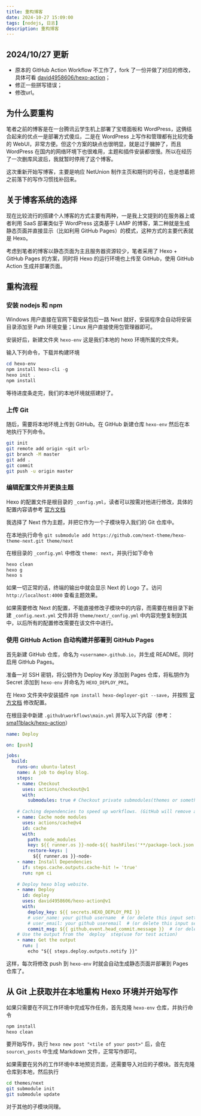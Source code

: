 ```yaml
---
title: 重构博客
date: 2024-10-27 15:09:00
tags: [nodejs, 日志]
description: 重构博客
---
```


## 2024/10/27 更新

- 原本的 GitHub Action Workflow 不工作了，fork 了一份并做了对应的修改，具体可看 [david4958606/hexo-action](https://github.com/david4958606/hexo-action)；
- 修正一些拼写错误；
- 修改url。

## 为什么要重构

笔者之前的博客是在一台腾讯云学生机上部署了宝塔面板和 WordPress，这俩结合起来的优点一是部署方式傻瓜，二是在 WordPress 上写作和管理都有比较完备的 WebUI，非常方便。但这个方案的缺点也很明显，就是过于臃肿了，而且 WordPress 在国内的网络环境下也很难用，主题和插件安装都很慢。所以在经历了一次删库风波后，我就暂时停用了这个博客。

这次重新开始写博客，主要是响应 NetUnion 制作主页和期刊的号召，也是想着把之前落下的写作习惯找补回来。

## 关于博客系统的选择

现在比较流行的搭建个人博客的方式主要有两种，一是我上文提到的在服务器上或者利用 SaaS 部署类似于 WordPress 这类基于 LAMP 的博客，第二种就是生成静态页面并直接显示（比如利用 GitHub Pages）的模式，这种方式的主要代表就是 Hexo。

考虑到笔者的博客以静态页面为主且服务器资源较少，笔者采用了 Hexo + GitHub Pages 的方案，同时将 Hexo 的运行环境也上传至 GitHub，使用 GitHub Action 生成并部署页面。

## 重构流程

### 安装 nodejs 和 npm

Windows 用户直接在官网下载安装包后一路 Next 就好，安装程序会自动将安装目录添加至 Path 环境变量；Linux 用户直接使用包管理器即可。

安装好后，新建文件夹 `hexo-env` 这是我们本地的 hexo 环境所属的文件夹。

输入下列命令，下载并构建环境

```powershell
cd hexo-env
npm install hexo-cli -g
hexo init .
npm install
```

等待进度条走完，我们的本地环境就搭建好了。

### 上传 Git

随后，需要将本地环境上传到 GitHub。在 GitHub 新建仓库 `hexo-env` 然后在本地执行下列命令。

```bash
git init
git remote add origin <git url>
git branch -M master
git add .
git commit
git push -u origin master
```

### 编辑配置文件并更换主题

Hexo 的配置文件是根目录的 `_config.yml`，读者可以按需对他进行修改，具体的配置内容请参考 [官方文档](https://hexo.io/zh-cn/docs/configuration)

我选择了 Next 作为主题，并把它作为一个子模块导入我们的 Git 仓库中。

在本地执行命令 `git submodule add https://github.com/next-theme/hexo-theme-next.git theme/next`

在根目录的 `_config.yml` 中修改 `theme: next`，并执行如下命令

```bash
hexo clean
hexo g
hexo s
```

如果一切正常的话，终端的输出中就会显示 Next 的 Logo 了。访问 `http://localhost:4000` 查看主题效果。

如果需要修改 Next 的配置，不能直接修改子模块中的内容，而需要在根目录下新建 `_config.next.yml` 文件并将 `theme/next/_config.yml` 中内容完整复制到其中，以后所有的配置修改需要在该文件中进行。

### 使用 GitHub Action 自动构建并部署到 GitHub Pages

首先新建 GitHub 仓库，命名为 `<username>.github.io`，并生成 README。同时启用 GitHub Pages。

准备一对 SSH 密钥，将公钥作为 Deploy Key 添加到 Pages 仓库，将私钥作为 Secret 添加到 `hexo-env` 并命名为 `HEXO_DEPLOY_PRI`。

在 Hexo 文件夹中安装插件 `npm install hexo-deployer-git --save`，并按照 [官方文档](https://hexo.io/zh-cn/docs/one-command-deployment.html#Git) 修改配置。

在根目录中新建 `.github\workflows\main.yml` 并写入以下内容（参考：[sma11black/hexo-action](https://github.com/sma11black/hexo-action)）

```yaml
name: Deploy

on: [push]

jobs:
  build:
    runs-on: ubuntu-latest
    name: A job to deploy blog.
    steps:
    - name: Checkout
      uses: actions/checkout@v1
      with:
        submodules: true # Checkout private submodules(themes or something else).
    
    # Caching dependencies to speed up workflows. (GitHub will remove any cache entries that have not been accessed in over 7 days.)
    - name: Cache node modules
      uses: actions/cache@v4
      id: cache
      with:
        path: node_modules
        key: ${{ runner.os }}-node-${{ hashFiles('**/package-lock.json') }}
        restore-keys: |
          ${{ runner.os }}-node-
    - name: Install Dependencies
      if: steps.cache.outputs.cache-hit != 'true'
      run: npm ci
    
    # Deploy hexo blog website.
    - name: Deploy
      id: deploy
      uses: david4958606/hexo-action@v1
      with:
        deploy_key: ${{ secrets.HEXO_DEPLOY_PRI }}
        # user_name: your github username  # (or delete this input setting to use bot account)
        # user_email: your github useremail  # (or delete this input setting to use bot account)
        commit_msg: ${{ github.event.head_commit.message }}  # (or delete this input setting to use hexo default settings)
    # Use the output from the `deploy` step(use for test action)
    - name: Get the output
      run: |
        echo "${{ steps.deploy.outputs.notify }}"
```

这样，每次将修改 push 到 `hexo-env` 时就会自动生成静态页面并部署到 Pages 仓库了。

## 从 Git 上获取并在本地重构 Hexo 环境并开始写作

如果只需要在不同工作环境中完成写作任务，首先克隆 `hexo-env` 仓库，并执行命令

```bash
npm install
hexo clean
```

要开始写作，执行 `hexo new post "<tile of your post>"` 后，会在 `source\_posts` 中生成 Markdown 文件，正常写作即可。

如果需要在另外的工作环境中本地预览页面，还需要导入对应的子模块。首先克隆仓库到本地，然后执行

```bash
cd themes/next
git submodule init
git submodule update
```

对于其他的子模块同理。
